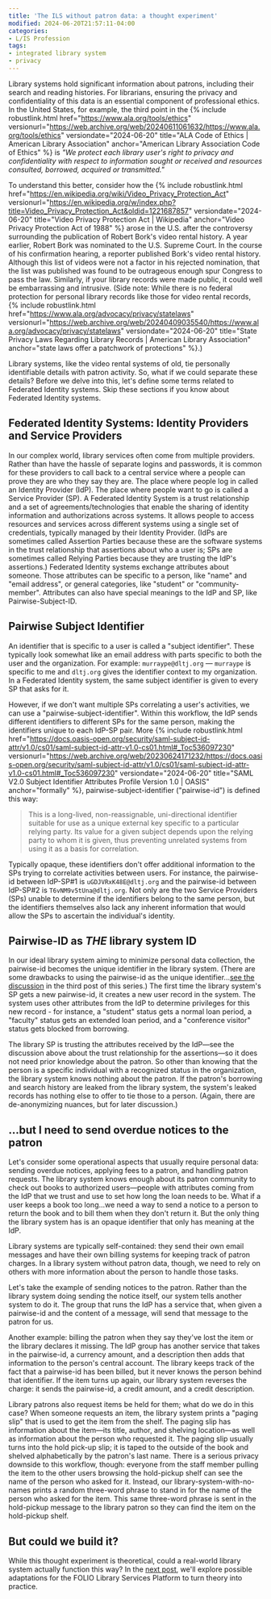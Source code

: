 ```yaml
---
title: 'The ILS without patron data: a thought experiment'
modified: 2024-06-20T21:57:11-04:00
categories:
- L/IS Profession
tags:
- integrated library system
- privacy
---
```

Library systems hold significant information about patrons, including their search and reading histories. 
For librarians, ensuring the privacy and confidentiality of this data is an essential component of professional ethics. 
In the United States, for example, the third point in the {% include robustlink.html href="https://www.ala.org/tools/ethics" versionurl="https://web.archive.org/web/20240611061632/https://www.ala.org/tools/ethics" versiondate="2024-06-20" title="ALA Code of Ethics | American Library Association" anchor="American Library Association Code of Ethics" %}  is _"We protect each library user's right to privacy and confidentiality with respect to information sought or received and resources consulted, borrowed, acquired or transmitted."_

To understand this better, consider how the {% include robustlink.html href="https://en.wikipedia.org/wiki/Video_Privacy_Protection_Act" versionurl="https://en.wikipedia.org/w/index.php?title=Video_Privacy_Protection_Act&oldid=1221687857" versiondate="2024-06-20" title="Video Privacy Protection Act | Wikipedia" anchor="Video Privacy Protection Act of 1988" %} arose in the U.S. after the controversy surrounding the publication of Robert Bork's video rental history. 
A year earlier, Robert Bork was nominated to the U.S. Supreme Court. 
In the course of his confirmation hearing, a reporter published Bork's video rental history. 
Although this list of videos were not a factor in his rejected nomination, that the list was published was found to be outrageous enough spur Congress to pass the law. 
Similarly, if your library records were made public, it could well be embarrassing and intrusive. 
(Side note: While there is no federal protection for personal library records like those for video rental records, {% include robustlink.html href="https://www.ala.org/advocacy/privacy/statelaws" versionurl="https://web.archive.org/web/20240409035540/https://www.ala.org/advocacy/privacy/statelaws" versiondate="2024-06-20" title="State Privacy Laws Regarding Library Records | American Library Association" anchor="state laws offer a patchwork of protections" %}.)

Library systems, like the video rental systems of old, tie personally identifiable details with patron activity. 
So, what if we could separate these details? 
Before we delve into this, let's define some terms related to Federated Identity systems. 
Skip these sections if you know about Federated Identity systems. 

## Federated Identity Systems: Identity Providers and Service Providers
In our complex world, library services often come from multiple providers. 
Rather than have the hassle of separate logins and passwords, it is common for these providers to call back to a central service where a people can prove they are who they say they are. 
The place where people log in called an Identity Provider (IdP). 
The place where people want to go is called a Service Provider (SP). 
A Federated Identity System is a trust relationship and a set of agreements/technologies that enable the sharing of identity information and authorizations across systems. 
It allows people to access resources and services across different systems using a single set of credentials, typically managed by their Identity Provider. 
(IdPs are sometimes called Assertion Parties because these are the software systems in the trust relationship that assertions about who a user is; SPs are sometimes called Relying Parties because they are trusting the IdP's assertions.) 
Federated Identity systems exchange attributes about someone. 
Those attributes can be specific to a person, like "name" and "email address", or general categories, like "student" or "community-member". 
Attributes can also have special meanings to the IdP and SP, like Pairwise-Subject-ID.

## Pairwise Subject Identifier
An identifier that is specific to a user is called a "subject identifier". 
These typically look somewhat like an email address with parts specific to both the user and the organization. 
For example: `murraype@dltj.org` — `murraype` is specific to me and `dltj.org` gives the identifier context to my organization. 
In a Federated Identity system, the same subject identifier is given to every SP that asks for it.

However, if we don't want multiple SPs correlating a user's activities, we can use a "pairwise-subject-identifier". 
Within this workflow, the IdP sends different identifiers to different SPs for the same person, making the identifiers unique to each IdP-SP pair. 
More {% include robustlink.html href="https://docs.oasis-open.org/security/saml-subject-id-attr/v1.0/cs01/saml-subject-id-attr-v1.0-cs01.html#_Toc536097230" versionurl="https://web.archive.org/web/20230624171232/https://docs.oasis-open.org/security/saml-subject-id-attr/v1.0/cs01/saml-subject-id-attr-v1.0-cs01.html#_Toc536097230" versiondate="2024-06-20" title="SAML V2.0 Subject Identifier Attributes Profile Version 1.0 | OASIS" anchor="formally" %}, pairwise-subject-identifier ("pairwise-id") is defined this way:

> This is a long-lived, non-reassignable, uni-directional identifier suitable for use as a unique external key specific to a particular relying party. Its value for a given subject depends upon the relying party to whom it is given, thus preventing unrelated systems from using it as a basis for correlation. 

Typically opaque, these identifiers don't offer additional information to the SPs trying to correlate activities between users. 
For instance, the pairwise-id between IdP-SP#1 is `uGDJVRxK48E@dltj.org` and the pairwise-id between IdP-SP#2 is `T6vNM9v5tUna@dltj.org`. 
Not only are the two Service Providers (SPs) unable to determine if the identifiers belong to the same person, but the identifiers themselves also lack any inherent information that would allow the SPs to ascertain the individual's identity.

## Pairwise-ID as _THE_ library system ID
In our ideal library system aiming to minimize personal data collection, the pairwise-id becomes the unique identifier in the library system. 
(There are some drawbacks to using the pairwise-id as the unique identifier...[see the discussion](https://dltj.org/article/ils-without-patron-data-details/#deanonymization) in the third post of this series.) 
The first time the library system's SP gets a new pairwise-id, it creates a new user record in the system. 
The system uses other attributes from the IdP to determine privileges for this new record - for instance, a "student" status gets a normal loan period, a "faculty" status gets an extended loan period, and a "conference visitor" status gets blocked from borrowing.

The library SP is trusting the attributes received by the IdP—see the discussion above about the trust relationship for the assertions—so it does not need prior knowledge about the patron. 
So other than knowing that the person is a specific individual with a recognized status in the organization, the library system knows nothing about the patron. 
If the patron's borrowing and search history are leaked from the library system, the system's leaked records has nothing else to offer to tie those to a person. 
(Again, there are de-anonymizing nuances, but for later discussion.)

## ...but I need to send overdue notices to the patron
Let's consider some operational aspects that usually require personal data: sending overdue notices, applying fees to a patron, and handling patron requests. 
The library system knows enough about its patron community to check out books to authorized users—people with attributes coming from the IdP that we trust and use to set how long the loan needs to be. 
What if a user keeps a book too long...we need a way to send a notice to a person to return the book and to bill them when they don't return it. 
But the only thing the library system has is an opaque identifier that only has meaning at the IdP.

Library systems are typically self-contained: they send their own email messages and have their own billing systems for keeping track of patron charges. 
In a library system without patron data, though, we need to rely on others with more information about the person to handle those tasks.

Let's take the example of sending notices to the patron. 
Rather than the library system doing sending the notice itself, our system tells another system to do it. 
The group that runs the IdP has a service that, when given a pairwise-id and the content of a message, will send that message to the patron for us. 

Another example: billing the patron when they say they've lost the item or the library declares it missing. 
The IdP group has another service that takes in the pairwise-id, a currency amount, and a description then adds that information to the person's central account. 
The library keeps track of the fact that a pairwise-id has been billed, but it never knows the person behind that identifier. 
If the item turns up again, our library system reverses the charge: it sends the pairwise-id, a credit amount, and a credit description. 

Library patrons also request items be held for them; what do we do in this case? 
When someone requests an item, the library system prints a "paging slip" that is used to get the item from the shelf. 
The paging slip has information about the item—its title, author, and shelving location—as well as information about the person who requested it. 
The paging slip usually turns into the hold pick-up slip; it is taped to the outside of the book and shelved alphabetically by the patron's last name. 
There is a serious privacy downside to this workflow, though: everyone from the staff member pulling the item to the other users browsing the hold-pickup shelf can see the name of the person who asked for it. 
Instead, our library-system-with-no-names prints a random three-word phrase to stand in for the name of the person who asked for the item. 
This same three-word phrase is sent in the hold-pickup message to the library patron so they can find the item on the hold-pickup shelf. 

## But could we build it?
While this thought experiment is theoretical, could a real-world library system actually function this way? 
In the [next post](https://dltj.org/article/ils-without-patron-data-folio/), we'll explore possible adaptations for the FOLIO Library Services Platform to turn theory into practice.